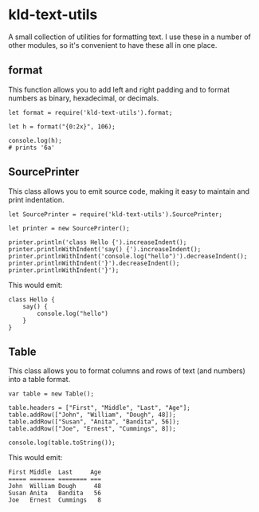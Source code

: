 # kld-text-utils

A small collection of utilities for formatting text. I use these in a number of other modules, so it's convenient to have these all in one place.

## format

This function allows you to add left and right padding and to format numbers as binary, hexadecimal, or decimals.

```
let format = require('kld-text-utils').format;

let h = format("{0:2x}", 106);

console.log(h);
# prints '6a'
```

## SourcePrinter

This class allows you to emit source code, making it easy to maintain and print indentation.

```
let SourcePrinter = require('kld-text-utils').SourcePrinter;

let printer = new SourcePrinter();

printer.println('class Hello {').increaseIndent();
printer.printlnWithIndent('say() {').increaseIndent();
printer.printlnWithIndent('console.log("hello")').decreaseIndent();
printer.printlnWithIndent('}').decreaseIndent();
printer.printlnWithIndent('}');
```

This would emit:

```
class Hello {
	say() {
		console.log("hello")
	}
}
```

## Table

This class allows you to format columns and rows of text (and numbers) into a table format.

```
var table = new Table();

table.headers = ["First", "Middle", "Last", "Age"];
table.addRow(["John", "William", "Dough", 48]);
table.addRow(["Susan", "Anita", "Bandita", 56]);
table.addRow(["Joe", "Ernest", "Cummings", 8]);

console.log(table.toString());
```

This would emit:

```
First Middle  Last     Age
===== ======= ======== ===
John  William Dough     48
Susan Anita   Bandita   56
Joe   Ernest  Cummings   8
```

